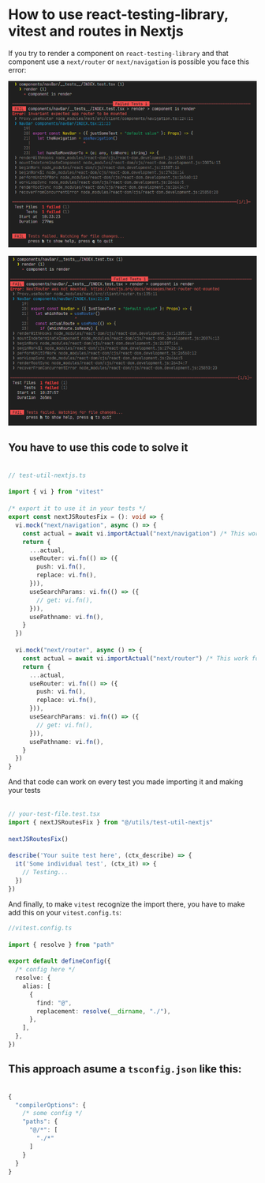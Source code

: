# How to use react-testing-library, vitest and routes in Nextjs

If you try to render a component on `react-testing-library` and that component use a `next/router` or `next/navigation` is possible you face this error:

![Error image with next/navigation](next-router-error.png)

![Error image with next/router](next-navigation-error.png)

## You have to use this code to solve it

```typescript

// test-util-nextjs.ts

import { vi } from "vitest"

/* export it to use it in your tests */
export const nextJSRoutesFix = (): void => {
  vi.mock("next/navigation", async () => {
    const actual = await vi.importActual("next/navigation") /* This work for next/navigation */
    return {
      ...actual,
      useRouter: vi.fn(() => ({
        push: vi.fn(),
        replace: vi.fn(),
      })),
      useSearchParams: vi.fn(() => ({
        // get: vi.fn(),
      })),
      usePathname: vi.fn(),
    }
  })
  
  vi.mock("next/router", async () => {
    const actual = await vi.importActual("next/router") /* This work for next/routerr */
    return {
      ...actual,
      useRouter: vi.fn(() => ({
        push: vi.fn(),
        replace: vi.fn(),
      })),
      useSearchParams: vi.fn(() => ({
        // get: vi.fn(),
      })),
      usePathname: vi.fn(),
    }
  })
}

```
And that code can work on every test you made importing it and making your tests

```typescript

// your-test-file.test.tsx
import { nextJSRoutesFix } from "@/utils/test-util-nextjs"

nextJSRoutesFix()

describe('Your suite test here', (ctx_describe) => {
  it('Some individual test', (ctx_it) => {
    // Testing...
  }) 
})
```

And finally, to make `vitest` recognize the import there, you have to make add this on your `vitest.config.ts`:

```typescript
//vitest.config.ts

import { resolve } from "path"

export default defineConfig({
  /* config here */
  resolve: {
    alias: [
      {
        find: "@",
        replacement: resolve(__dirname, "./"),
      },
    ],
  },
})

```
## This approach asume a `tsconfig.json` like this:

```typescript

{
  "compilerOptions": {
    /* some config */
    "paths": {
      "@/*": [
        "./*"
      ]
    }
  }
}

```